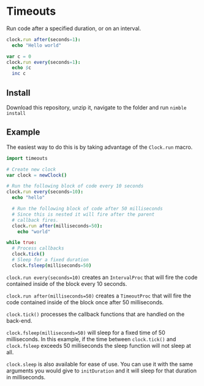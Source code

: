 # Timeouts

Run code after a specified duration, or on an interval.

```nim
clock.run after(seconds=1):
  echo "Hello world"

var c = 0
clock.run every(seconds=1):
  echo $c
  inc c
```
## Install

Download this repository, unzip it, navigate to the folder and run `nimble install`

## Example

The easiest way to do this is by taking advantage of the `Clock.run` macro.

```nim
import timeouts

# Create new clock
var clock = newClock()

# Run the following block of code every 10 seconds
clock.run every(seconds=10):
  echo "hello"

  # Run the following block of code after 50 milliseconds
  # Since this is nested it will fire after the parent
  # callback fires.
  clock.run after(milliseconds=50):
    echo "world"

while true:
  # Process callbacks
  clock.tick()
  # Sleep for a fixed duration
  clock.fsleep(milliseconds=50)
```

`clock.run every(seconds=10)` creates an `IntervalProc` that will fire the code contained inside of the block every 10 seconds.

`clock.run after(milliseconds=50)` creates a `TimeoutProc` that will fire the code contained inside of the block once after 50 milliseconds.

`clock.tick()` processes the callback functions that are handled on the back-end.

`clock.fsleep(milliseconds=50)` will sleep for a fixed time of 50 milliseconds. In this example, if the time between `clock.tick()` and `clock.fsleep` exceeds 50 milliseconds the sleep function will not sleep at all.

`clock.sleep` is also available for ease of use. You can use it with the same arguments you would give to `initDuration` and it will sleep for that duration in milliseconds.
